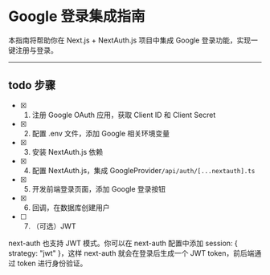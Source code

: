# Google 登录集成指南

本指南将帮助你在 Next.js + NextAuth.js 项目中集成 Google 登录功能，实现一键注册与登录。

---

## todo 步骤
- [x] 1. 注册 Google OAuth 应用，获取 Client ID 和 Client Secret
- [x] 2. 配置 .env 文件，添加 Google 相关环境变量
- [x] 3. 安装 NextAuth.js 依赖
- [x] 4. 配置 NextAuth.js，集成 GoogleProvider`/api/auth/[...nextauth].ts`
- [x] 5. 开发前端登录页面，添加 Google 登录按钮
- [x] 6. 回调，在数据库创建用户
- [ ] 7. （可选）JWT

next-auth 也支持 JWT 模式。你可以在 next-auth 配置中添加 session: { strategy: "jwt" }，这样 next-auth 就会在登录后生成一个 JWT token，前后端通过 token 进行身份验证。